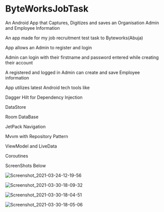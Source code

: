 # ByteWorksJobTask
An Android App that Captures, Digitizes and saves an Organisation Admin and Employee Information

An app made for my job recruitment test task to Byteworks(Abuja)

App allows an Admin to register and login

Admin can login with their firstname and password entered while creating their account

A registered and logged in Admin can create and save Employee information

App utilizes latest Android tech tools like

Dagger Hilt for Dependency Injection

DataStore

Room DataBase

JetPack Navigation 

Mvvm with Repository Pattern

ViewModel and LiveData

Coroutines

ScreenShots Below

![Screenshot_2021-03-24-12-19-56](https://user-images.githubusercontent.com/44091450/112302967-f461e880-8c58-11eb-8756-911125ce6102.png)

![Screenshot_2021-03-30-18-09-32](https://user-images.githubusercontent.com/44091450/113028633-58484d80-9140-11eb-8867-213587cd2f0b.png)

![Screenshot_2021-03-30-18-04-51](https://user-images.githubusercontent.com/44091450/113028195-dbb56f00-913f-11eb-8cc6-2a8d91fd37a0.png)

![Screenshot_2021-03-30-18-05-06](https://user-images.githubusercontent.com/44091450/113028199-dc4e0580-913f-11eb-8f08-c750f3553a77.png)
